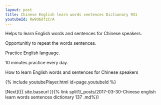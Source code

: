```yaml
---
layout: post
title: Chinese English learn words sentences Dictionary 931 
youtubeId: Rw9d6dfzCrA
---
```

 
 
Helps to learn English words and sentences for Chinese speakers.

Opportunitiy to repeat the words sentences. 

Practice English language. 
 
10 minutes practice every day. 
 
How to learn English words and sentences for Chinese speakers 
 
{% include youtubePlayer.html id=page.youtubeId %}
 
 
[Next]({{ site.baseurl }}{% link  split1/_posts/2017-03-30-Chinese english learn words sentences dictionary 137 .md%})
 
